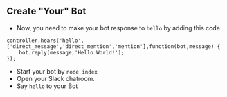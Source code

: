 ## Create "Your" Bot

* Now, you need to make your bot response to `hello` by adding this code
```
controller.hears('hello',['direct_message','direct_mention','mention'],function(bot,message) {
    bot.reply(message,'Hello World!');
});
```
* Start your bot by `node index`
* Open your Slack chatroom.
* Say `hello` to your Bot
